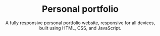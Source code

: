 <div align="center">

#  Personal portfolio

A fully responsive personal portfolio website, responsive for all devices, built using HTML, CSS, and JavaScript.
